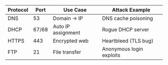 
| Protocol | Port  | Use Case           | Attack Example           |
| -------- | ----- | ------------------ | ------------------------ |
| DNS      | 53    | Domain → IP        | DNS cache poisoning      |
| DHCP     | 67/68 | Auto IP assignment | Rogue DHCP server        |
| HTTPS    | 443   | Encrypted web      | Heartbleed (TLS bug)     |
| FTP      | 21    | File transfer      | Anonymous login exploits |
